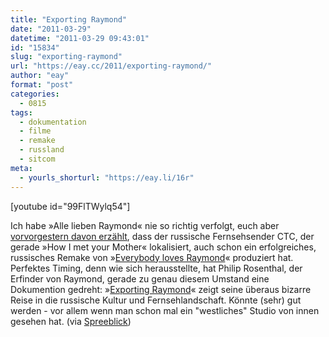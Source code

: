 ```yaml
---
title: "Exporting Raymond"
date: "2011-03-29"
datetime: "2011-03-29 09:43:01"
id: "15834"
slug: "exporting-raymond"
url: "https://eay.cc/2011/exporting-raymond/"
author: "eay"
format: "post"
categories:
  - 0815
tags:
  - dokumentation
  - filme
  - remake
  - russland
  - sitcom
meta:
  - yourls_shorturl: "https://eay.li/16r"
---
```


\[youtube id="99FlTWylq54"\]

Ich habe »Alle lieben Raymond« nie so richtig verfolgt, euch aber [vorvorgestern davon erzählt](//eay.cc/2011/how-i-met-your-mamuschka/), dass der russische Fernsehsender CTC, der gerade »How I met your Mother« lokalisiert, auch schon ein erfolgreiches, russisches Remake von »[Everybody loves Raymond](http://en.wikipedia.org/wiki/Everybody_Loves_Raymond)« produziert hat. Perfektes Timing, denn wie sich herausstellte, hat Philip Rosenthal, der Erfinder von Raymond, gerade zu genau diesem Umstand eine Dokumention gedreht: »[Exporting Raymond](http://www.imdb.com/title/tt1356763/)« zeigt seine überaus bizarre Reise in die russische Kultur und Fernsehlandschaft. Könnte (sehr) gut werden - vor allem wenn man schon mal ein "westliches" Studio von innen gesehen hat. (via [Spreeblick](http://www.spreeblick.com/2011/03/29/exporting-raymond/))
